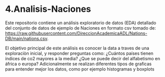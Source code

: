 # 4.Analisis-Naciones
Este repositorio contiene un análisis exploratorio de datos (EDA) detallado del conjunto de datos de ejemplo de Naciones en formato csv tomado de: https://raw.githubusercontent.com/DireccionAcademicaADL/Nations-DB/main/nations.csv. 

El objetivo principal de este análisis es conocer la data a traves de una exploraciòn inicial, y responder preguntas como: ¿Cuántos países tienen índices de co2 mayores a la media? ¿Que se puede decir del alfabetismo en áfrica o europa? Adicionalmente se realizan diferentes tipos de graficas para entender mejor los datos, como por ejemplo histogramas y boxplots
